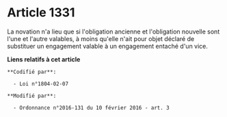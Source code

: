# Article 1331

La novation n'a lieu que si l'obligation ancienne et l'obligation nouvelle sont l'une et l'autre valables, à moins qu'elle
n'ait pour objet déclaré de substituer un engagement valable à un engagement entaché d'un vice.

**Liens relatifs à cet article**

	**Codifié par**:

	  - Loi n°1804-02-07

	**Modifié par**:

	  - Ordonnance n°2016-131 du 10 février 2016 - art. 3
